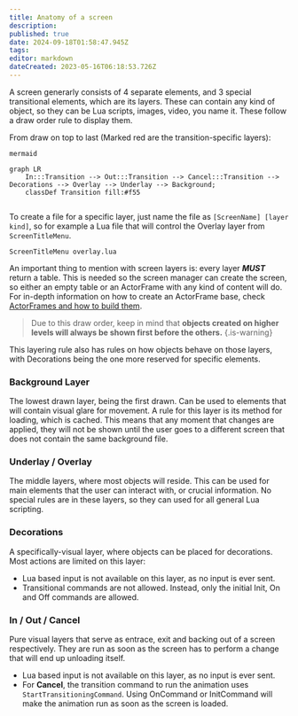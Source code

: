 ```yaml
---
title: Anatomy of a screen
description: 
published: true
date: 2024-09-18T01:58:47.945Z
tags: 
editor: markdown
dateCreated: 2023-05-16T06:18:53.726Z
---
```


A screen generarly consists of 4 separate elements, and 3 special transitional elements, which are its layers. These can contain any kind of object, so they can be Lua scripts, images, video, you name it. These follow a draw order rule to display them.

From draw on top to last (Marked red are the transition-specific layers):

```kroki
mermaid

graph LR
    In:::Transition --> Out:::Transition --> Cancel:::Transition --> Decorations --> Overlay --> Underlay --> Background;
	classDef Transition fill:#f55
  
```

To create a file for a specific layer, just name the file as `[ScreenName] [layer kind]`, so for example a Lua file that will control the Overlay layer from `ScreenTitleMenu`.

```
ScreenTitleMenu overlay.lua
```

An important thing to mention with screen layers is: every layer ***MUST*** return a table. This is needed so the screen manager can create the screen, so either an empty table or an ActorFrame with any kind of content will do. For in-depth information on how to create an ActorFrame base, check [ActorFrames and how to build them](/en/dev/actors/actortypes/actorframe).

> Due to this draw order, keep in mind that **objects created on higher levels will always be shown first before the others.**
{.is-warning}

This layering rule also has rules on how objects behave on those layers, with Decorations being the one more reserved for specific elements.

### Background Layer

The lowest drawn layer, being the first drawn. Can be used to elements that will contain visual glare for movement. A rule for this layer is its method for loading, which is cached. This means that any moment that changes are applied, they will not be shown until the user goes to a different screen that does not contain the same background file.

### Underlay / Overlay

The middle layers, where most objects will reside. This can be used for main elements that the user can interact with, or crucial information. No special rules are in these layers, so they can used for all general Lua scripting.

### Decorations

A specifically-visual layer, where objects can be placed for decorations. Most actions are limited on this layer:
- Lua based input is not available on this layer, as no input is ever sent.
- Transitional commands are not allowed. Instead, only the initial Init, On and Off commands are allowed.

### In / Out / Cancel

Pure visual layers that serve as entrace, exit and backing out of a screen respectively.
They are run as soon as the screen has to perform a change that will end up unloading itself.
- Lua based input is not available on this layer, as no input is ever sent.
- For **Cancel**, the transition command to run the animation uses `StartTransitioningCommand`. Using OnCommand or InitCommand will
make the animation run as soon as the screen is loaded.